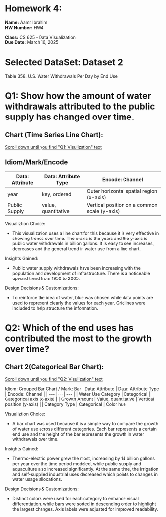 # Homework 4: 
**Name:** Aamr Ibrahim  
**HW Number:** HW4 

**Class:** CS 625 - Data Visualization  
**Due Date:** March 16, 2025

# Selected DataSet: Dataset 2
Table 358. U.S. Water Withdrawals Per Day by End Use 

# Q1:  Show how the amount of water withdrawals attributed to the public supply has changed over time.

## Chart (Time Series Line Chart): 
[Scroll down until you  find "Q1: Visulization" text](https://colab.research.google.com/drive/1AT0JNd9OtWWG55N3dJUEox4YPCo0mFf9?authuser=1#scrollTo=uB-bi98m1IS7)

## Idiom/Mark/Encode

| Data: Attribute | Data: Attribute Type  | Encode: Channel | 
| --- |---| --- |
| year | key, ordered | Outer horizontal spatial region (x-axis) |
| Public Supply | value, quantitative | Vertical position on a common scale (y-axis)
Visualiztion Choice:
 * This visualization uses a line chart for this because it is very effective in showing trends over time.  The x-axis is the years and the y-axis is public water withdrawals in billion gallons. It is  easy to see increases, decreases and the general trend in water use from a line chart.

  Insights Gained: 
  * Public water supply withdrawals have been increasing with the population and development of  infrastructure. There is a noticeable upward trend from 1950 to 2005.

  Design Decisions & Customizations:
   * To reinforce the idea of water, blue was chosen while data points are used to represent clearly the values  for each year. Gridlines were included to help structure the information.


# Q2: Which of the end uses has contributed the most to the growth over time?

## Chart 2(Categorical Bar Chart):
[Scroll down until you  find "Q2: Visulization" text](<https://colab.research.google.com/drive/1AT0JNd9OtWWG55N3dJUEox4YPCo0mFf9?authuser=1#scrollTo=uB-bi98m1IS7)>)


Idiom: Grouped Bar Chart / Mark: Bar
| Data: Attribute | Data: Attribute Type  | Encode: Channel | 
| --- |---| --- |
| Water Use Category | Categorical | Categorical axis (x-axis) |
| Growth Amount | Value, quantitative | Vertical position (y-axis) |
| Category Type | Categorical | Color hue

Visualiztion Choice:
  * A bar chart was used because it is a simple way to compare the growth of water use across  different categories. Each bar represents a certain end use and the height of the bar represents the growth in  water withdrawals over time.

Insights Gained:
 * Thermo-electric power grew the most, increasing by 14 billion gallons per year over the  time period modeled, while public supply and aquaculture also increased significantly. At the same time,  the irrigation and self-supplied industrial uses decreased which points to changes in water usage allocations.


 Design Decisions & Customizations:
 * Distinct colors were used for each category to enhance visual differentiation, while bars were sorted in descending order to highlight the largest changes. Axis labels were adjusted for improved readability.
